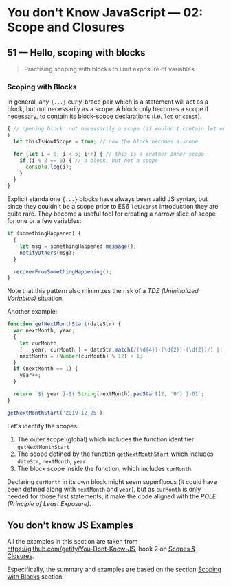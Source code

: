 # You don't Know JavaScript &mdash; 02: Scope and Closures
## 51 &mdash; Hello, scoping with blocks
> Practising scoping with blocks to limit exposure of variables

### Scoping with Blocks
In general, any `{...}` curly-brace pair which is a statement will act as a block, but not necessarily as a scope. A block only becomes a scope if necessary, to contain its block-scope declarations (i.e. `let` or `const`).

```javascript
{ // opening block: not necessarily a scope (if wouldn't contain let or const
)
  let thisIsNowAScope = true; // now the block becomes a scope

  for (let i = 0; i < 5; i++) { // this is a another inner scope
    if (i % 2 == 0) { // a block, but not a scope
      console.log(i);
    }
  }
}
```

Explicit standalone `{...}` blocks have always been valid JS syntax, but since they couldn't be a scope prior to ES6 `let`/`const` introduction they are quite rare. They become a useful tool for creating a narrow slice of scope for one or a few variables:

```javascript
if (somethingHappened) {
  {
    let msg = somethingHappened.message();
    notifyOthers(msg);
  }

  recoverFromSomethingHappening();
}
```

Note that this pattern also minimizes the risk of a *TDZ (Uninitialized Variables)* situation.

Another example:

```javascript
function getNextMonthStart(dateStr) {
  var nextMonth, year;
  {
    let curMonth;
    [ , year, curMonth ] = dateStr.match(/(\d{4})-(\d{2})-(\d{2})/) || [];
    nextMonth = (Number(curMonth) % 12) + 1;
  }
  if (nextMonth == 1) {
    year++;
  }

  return `${ year }-${ String(nextMonth).padStart(2, '0') }-01`;
}

getNextMonthStart('2019-12-25');
```

Let's identify the scopes:
1. The outer scope (global) which includes the function identifier `getNextMonthStart`
2. The scope defined by the function `getNextMonthStart` which includes `dateStr`, `nextMonth`, `year`
3. The block scope inside the function, which includes `curMonth`.

Declaring `curMonth` in its own block might seem superfluous (it could have been defined along with `nextMonth` and `year`), but as `curMonth` is only needed for those first statements, it make the code aligned with the *POLE (Principle of Least Exposure)*.


## You don't know JS Examples
All the examples in this section are taken from https://github.com/getify/You-Dont-Know-JS, book 2 on [Scopes & Closures](https://github.com/getify/You-Dont-Know-JS/tree/2nd-ed/scope-closures).

Especifically, the summary and examples are based on the section [Scoping with Blocks](https://github.com/getify/You-Dont-Know-JS/blob/2nd-ed/scope-closures/ch6.md#scoping-with-blocks) section.